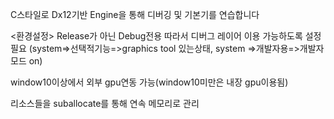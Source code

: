C스타일로 Dx12기반 Engine을 통해 디버깅 및 기본기를 연습합니다

<환경설정>
Release가 아닌 Debug전용
따라서 디버그 레이어 이용 가능하도록 설정필요
  (system=>선택적기능=>graphics tool 있는상태, system =>개발자용=>개발자모드 on)

window10이상에서 외부 gpu연동 가능(window10미만은 내장 gpu이용됨)

리소스들을 suballocate를 통해 연속 메모리로 관리
